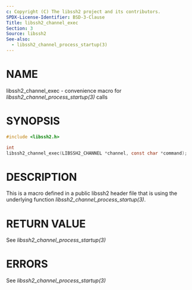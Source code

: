 ```yaml
---
c: Copyright (C) The libssh2 project and its contributors.
SPDX-License-Identifier: BSD-3-Clause
Title: libssh2_channel_exec
Section: 3
Source: libssh2
See-also:
  - libssh2_channel_process_startup(3)
---
```


# NAME

libssh2_channel_exec - convenience macro for *libssh2_channel_process_startup(3)* calls

# SYNOPSIS

~~~c
#include <libssh2.h>

int
libssh2_channel_exec(LIBSSH2_CHANNEL *channel, const char *command);
~~~

# DESCRIPTION

This is a macro defined in a public libssh2 header file that is using the
underlying function *libssh2_channel_process_startup(3)*.

# RETURN VALUE

See *libssh2_channel_process_startup(3)*

# ERRORS

See *libssh2_channel_process_startup(3)*
